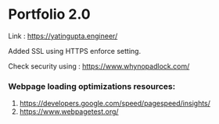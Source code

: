 # Portfolio 2.0 
 
Link :  https://yatingupta.engineer/

Added SSL using HTTPS enforce setting.

Check security using : https://www.whynopadlock.com/

### Webpage loading optimizations resources:
1. https://developers.google.com/speed/pagespeed/insights/
2. https://www.webpagetest.org/
